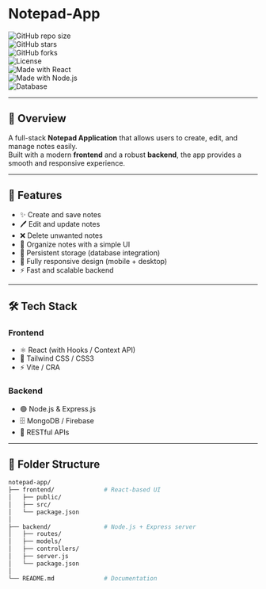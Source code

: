 # Notepad-App

![GitHub repo size](https://img.shields.io/github/repo-size/itz-Prince2022/notepad-app?color=blue)  
![GitHub stars](https://img.shields.io/github/stars/itz-Prince2022/notepad-app?style=social)  
![GitHub forks](https://img.shields.io/github/forks/itz-Prince2022/notepad-app?style=social)  
![License](https://img.shields.io/badge/License-MIT-green.svg)  
![Made with React](https://img.shields.io/badge/Made%20with-React-blue?logo=react)  
![Made with Node.js](https://img.shields.io/badge/Backend-Node.js-green?logo=node.js)  
![Database](https://img.shields.io/badge/Database-MongoDB-darkgreen?logo=mongodb)  

---

## 📌 Overview
A full-stack **Notepad Application** that allows users to create, edit, and manage notes easily.  
Built with a modern **frontend** and a robust **backend**, the app provides a smooth and responsive experience.  

---

## 🚀 Features
- ✨ Create and save notes  
- 🖊️ Edit and update notes  
- ❌ Delete unwanted notes  
- 📂 Organize notes with a simple UI  
- 🔄 Persistent storage (database integration)  
- 📱 Fully responsive design (mobile + desktop)  
- ⚡ Fast and scalable backend  

---

## 🛠️ Tech Stack

### Frontend
- ⚛️ React (with Hooks / Context API)  
- 🎨 Tailwind CSS / CSS3  
- ⚡ Vite / CRA  

### Backend
- 🟢 Node.js & Express.js  
- 🗄️ MongoDB / Firebase  
- 🔐 RESTful APIs  

---

## 📂 Folder Structure
```bash
notepad-app/
├── frontend/              # React-based UI
│   ├── public/            
│   ├── src/               
│   └── package.json       
│
├── backend/               # Node.js + Express server
│   ├── routes/            
│   ├── models/            
│   ├── controllers/       
│   ├── server.js          
│   └── package.json       
│
└── README.md              # Documentation
